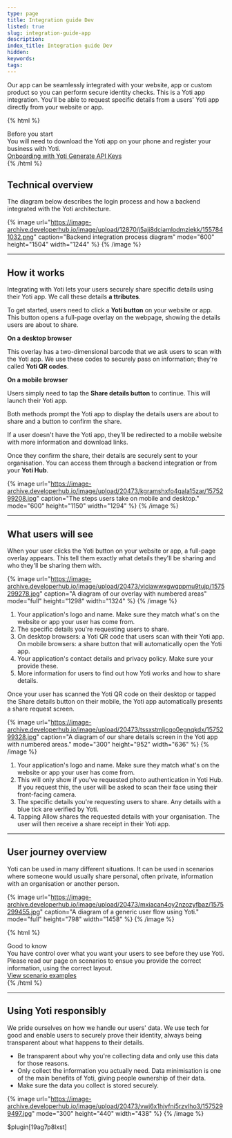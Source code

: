 ```yaml
---
type: page
title: Integration guide Dev
listed: true
slug: integration-guide-app
description: 
index_title: Integration guide Dev
hidden: 
keywords: 
tags: 
---
```


Our app can be seamlessly integrated with your website, app or custom product so you can perform secure identity checks. This is a Yoti app integration. You'll be able to request specific details from a users' Yoti app directly from your website or app.

{% html %}
<div class="alert-BYS">
   <div class="alert-title" id="BYS">
      Before you start
   </div>
   <div class="alert-text" >
      You will need to download the Yoti app on your phone and register your business with Yoti.
   </div>
   <div class="alert-links"> 
      <a  target="_self" href="https://developers.yoti.com/yoti/getting-started-hub"> Onboarding with Yoti </a>
      <a  target="_self" href="https://developers.yoti.com/yoti/generating-the-api-keys"> Generate API Keys </a> 
   </div>
</div>
{% /html %}

## Technical overview

The diagram below describes the login process and how a backend integrated with the Yoti architecture.

{% image url="https://image-archive.developerhub.io/image/upload/12870/j5aji8dciamlodmziekk/1557841032.png" caption="Backend integration process diagram" mode="600" height="1504" width="1244" %}
{% /image %}

---

## How it works

Integrating with Yoti lets your users securely share specific details using their Yoti app. We call these details **a ttributes**.

To get started, users need to click a **Yoti button** on your website or app. This button opens a full-page overlay on the webpage, showing the details users are about to share.

**On a desktop browser**

This overlay has a two-dimensional barcode that we ask users to scan with the Yoti app. We use these codes to securely pass on information; they're called **Yoti QR codes**.

**On a mobile browser**

Users simply need to tap the **Share details button** to continue. This will launch their Yoti app.

Both methods prompt the Yoti app to display the details users are about to share and a button to confirm the share.

If a user doesn't have the Yoti app, they'll be redirected to a mobile website with more information and download links.

Once they confirm the share, their details are securely sent to your organisation. You can access them through a backend integration or from your **Yoti Hub**.

{% image url="https://image-archive.developerhub.io/image/upload/20473/kgramshxfo4qala15zar/1575299208.jpg" caption="The steps users take on mobile and desktop." mode="600" height="1150" width="1294" %}
{% /image %}

---

## What users will see

When your user clicks the Yoti button on your website or app, a full-page overlay appears. This tell them exactly what details they'll be sharing and who they'll be sharing them with.

{% image url="https://image-archive.developerhub.io/image/upload/20473/viciawwxgwqppmu9tujp/1575299278.jpg" caption="A diagram of our overlay with numbered areas" mode="full" height="1298" width="1324" %}
{% /image %}

1. Your application's logo and name. Make sure they match what's on the website or app your user has come from.
2. The specific details you're requesting users to share.
3. On desktop browsers: a Yoti QR code that users scan with their Yoti app. On mobile browsers: a share button that will automatically open the Yoti app.
4. Your application's contact details and privacy policy. Make sure your provide these.
5. More information for users to find out how Yoti works and how to share details.

Once your user has scanned the Yoti QR code on their desktop or tapped the Share details button on their mobile, the Yoti app automatically presents a share request screen.

{% image url="https://image-archive.developerhub.io/image/upload/20473/tssxstmljcgo0egnqkdx/1575299328.jpg" caption="A diagram of our share details screen in the Yoti app with numbered areas." mode="300" height="952" width="636" %}
{% /image %}

1. Your application's logo and name. Make sure they match what's on the website or app your user has come from.
2. This will only show if you've requested photo authentication in Yoti Hub. If you request this, the user will be asked to scan their face using their front-facing camera.
3. The specific details you're requesting users to share. Any details with a blue tick are verified by Yoti.
4. Tapping Allow shares the requested details with your organisation. The user will then receive a share receipt in their Yoti app.

---

## User journey overview

Yoti can be used in many different situations. It can be used in scenarios where someone would usually share personal, often private, information with an organisation or another person.

{% image url="https://image-archive.developerhub.io/image/upload/20473/mxiacan4oy2nzozyfbaz/1575299455.jpg" caption="A diagram of a generic user flow using Yoti." mode="full" height="798" width="1458" %}
{% /image %}

{% html %}
<div class="alert-GTK">
    <div class="alert-title" id="GTK">
        Good to know
    </div>
    <div class="alert-text">
        You have control over what you want your users to see before they use Yoti. Please read our page on scenarios to ensue you provide the correct information, using the correct layout.
    </div>
    <div class="alert-links"> 
        <a href="https://developers.yoti.com/yoti/scenario-examples">View scenario examples</a> 
    </div>
</div>
{% /html %}

---

## Using Yoti responsibly

We pride ourselves on how we handle our users' data. We use tech for good and enable users to securely prove their identity, always being transparent about what happens to their details.

- Be transparent about why you're collecting data and only use this data for those reasons.
- Only collect the information you actually need. Data minimisation is one of the main benefits of Yoti, giving people ownership of their data.
- Make sure the data you collect is stored securely.

{% image url="https://image-archive.developerhub.io/image/upload/20473/vwj6x1hjvfni5rzvlho3/1575299497.jpg" mode="300" height="440" width="438" %}
{% /image %}

$plugin[19ag7p8lxst]